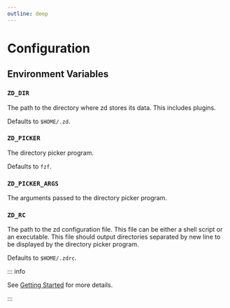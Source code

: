 ```yaml
---
outline: deep
---
```


# Configuration

## Environment Variables

### `ZD_DIR`

The path to the directory where zd stores its data. This includes plugins.

Defaults to `$HOME/.zd`.

### `ZD_PICKER`

The directory picker program.

Defaults to `fzf`.

### `ZD_PICKER_ARGS`

The arguments passed to the directory picker program.

### `ZD_RC`

The path to the zd configuration file. This file can be either a shell script or an executable. This file should output directories separated by new line to be displayed by the directory picker program.

Defaults to `$HOME/.zdrc`.

::: info

See [Getting Started](/guide/getting-started#adding-directories) for more details.

:::

